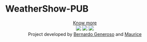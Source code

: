 # WeatherShow-PUB

<div align="center">
<div><a href="https://codecanyon.net/item/weathershow/27874349" target="_blank">Know more</a></div>
<a href="https://codecanyon.net/item/weathershow/27874349" target="_blank"><img src="https://i.ibb.co/mJ1Mt7K/preview.jpg" ></a>
<a href="https://codecanyon.net/item/weathershow/27874349" target="_blank"><img src="https://i.ibb.co/yB4vdZq/02-detailed.jpg" ></a>
<a href="https://codecanyon.net/item/weathershow/27874349" target="_blank"><img src="https://i.ibb.co/vLMC8kd/01-features.png" ></a>
<div> Project developed by <a href="https://github.com/bernardogeneroso" target="_blank">Bernardo Generoso</a> and <a href="https://github.com/devhambe" target="_blank">Maurice</a></div>
</div>
